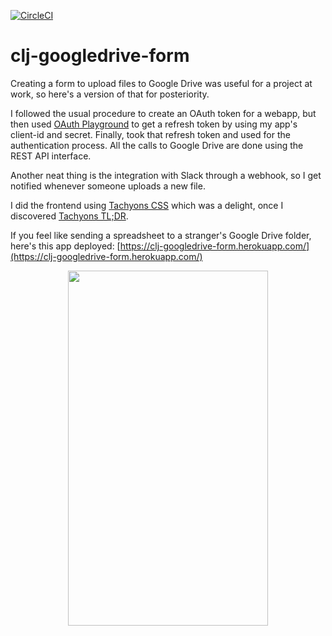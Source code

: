 [![CircleCI](https://circleci.com/gh/jcpsantiago/clj-googldrive-form/tree/master.svg?style=svg)](https://circleci.com/gh/jcpsantiago/clj-googldrive-form/tree/master)

# clj-googledrive-form

Creating a form to upload files to Google Drive was useful for a project at work,
so here's a version of that for posteriority.

I followed the usual procedure to create an OAuth token for a webapp, but then
used [OAuth Playground](https://developers.google.com/oauthplayground/) to get
a refresh token by using my app's client-id and secret. Finally, took that
refresh token and used for the authentication process. All the calls to Google
Drive are done using the REST API interface.

Another neat thing is the integration with Slack through a webhook, so I get notified
whenever someone uploads a new file.

I did the frontend using [Tachyons CSS](http://tachyons.io/) which was a delight,
once I discovered [Tachyons TL;DR](https://tachyons-tldr.now.sh).

If you feel like sending a spreadsheet to a stranger's Google Drive folder,
here's this app deployed: [https://clj-googledrive-form.herokuapp.com/](https://clj-googledrive-form.herokuapp.com/)

<p align="center">
  <img width="320" height="568" src="https://shrinktheweb.snapito.io/v2/webshot/spu-ea68c8-ogi2-3cwn3bmfojjlb56e?size=640x1136&screen=640x1136&url=https%3A%2F%2Fclj-googledrive-form.herokuapp.com">
</p>
